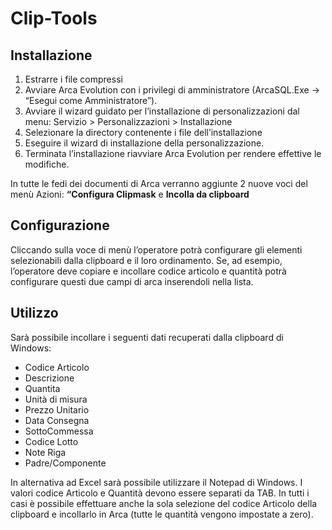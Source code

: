 # Clip-Tools
## Installazione
1. Estrarre i file compressi
1. Avviare Arca Evolution con i privilegi di amministratore (ArcaSQL.Exe → “Esegui come Amministratore”).
1. Avviare il wizard guidato per l’installazione di personalizzazioni dal menu: Servizio > Personalizzazioni > Installazione
1. Selezionare la directory contenente i file dell’installazione
1. Eseguire il wizard di installazione della personalizzazione.
1. Terminata l’installazione riavviare Arca Evolution per rendere effettive le modifiche.

In tutte le fedi dei documenti di Arca verranno aggiunte 2 nuove voci del menù Azioni: **“Configura Clipmask** e **Incolla da clipboard**

## Configurazione
Cliccando sulla voce di menù l’operatore potrà configurare gli elementi selezionabili dalla clipboard e il
loro ordinamento.
Se, ad esempio, l’operatore deve copiare e incollare codice articolo e quantità potrà configurare questi
due campi di arca inserendoli nella lista.

## Utilizzo
Sarà possibile incollare i seguenti dati recuperati dalla clipboard di Windows:
* Codice Articolo
* Descrizione
* Quantita
* Unità di misura
* Prezzo Unitario
* Data Consegna
* SottoCommessa
* Codice Lotto
* Note Riga
* Padre/Componente

In alternativa ad Excel sarà possibile utilizzare il Notepad di Windows. I valori codice Articolo e Quantità
devono essere separati da TAB.
In tutti i casi è possibile effettuare anche la sola selezione del codice Articolo della clipboard e incollarlo in
Arca (tutte le quantità vengono impostate a zero).
